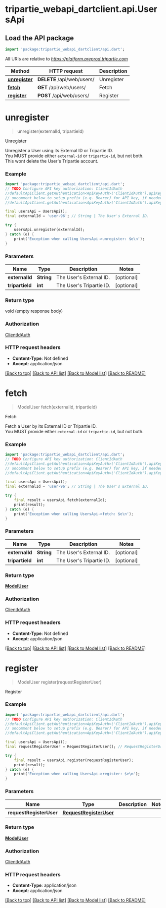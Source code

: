 # tripartie_webapi_dartclient.api.UsersApi

## Load the API package
```dart
import 'package:tripartie_webapi_dartclient/api.dart';
```

All URIs are relative to *https://platform.preprod.tripartie.com*

Method | HTTP request | Description
------------- | ------------- | -------------
[**unregister**](UsersApi.md#unregister) | **DELETE** /api/web/users/ | Unregister
[**fetch**](UsersApi.md#fetch) | **GET** /api/web/users/ | Fetch
[**register**](UsersApi.md#register) | **POST** /api/web/users/ | Register


# **unregister**
> unregister(externalId, tripartieId)

Unregister

Unregister a User using its External ID or Tripartie ID.<br /> You MUST provide either <code>external-id</code> or <code>tripartie-id</code>, but not both.<br /> This wont delete the User's Tripartie account. 

### Example 
```dart
import 'package:tripartie_webapi_dartclient/api.dart';
// TODO Configure API key authorization: ClientIdAuth
//defaultApiClient.getAuthentication<ApiKeyAuth>('ClientIdAuth').apiKey = 'YOUR_API_KEY';
// uncomment below to setup prefix (e.g. Bearer) for API key, if needed
//defaultApiClient.getAuthentication<ApiKeyAuth>('ClientIdAuth').apiKeyPrefix = 'Bearer';

final usersApi = UsersApi();
final externalId = 'user-96'; // String | The User's External ID.

try { 
    usersApi.unregister(externalId);
} catch (e) {
    print('Exception when calling UsersApi->unregister: $e\n');
}
```

### Parameters

Name | Type | Description  | Notes
------------- | ------------- | ------------- | -------------
 **externalId** | **String**| The User's External ID. | [optional] 
 **tripartieId** | **int**| The User's Tripartie ID. | [optional] 

### Return type

void (empty response body)

### Authorization

[ClientIdAuth](../README.md#ClientIdAuth)

### HTTP request headers

 - **Content-Type**: Not defined
 - **Accept**: application/json

[[Back to top]](#) [[Back to API list]](../README.md#documentation-for-api-endpoints) [[Back to Model list]](../README.md#documentation-for-models) [[Back to README]](../README.md)

# **fetch**
> ModelUser fetch(externalId, tripartieId)

Fetch

Fetch a User by its External ID or Tripartie ID.<br /> You MUST provide either <code>external-id</code> or <code>tripartie-id</code>, but not both. 

### Example 
```dart
import 'package:tripartie_webapi_dartclient/api.dart';
// TODO Configure API key authorization: ClientIdAuth
//defaultApiClient.getAuthentication<ApiKeyAuth>('ClientIdAuth').apiKey = 'YOUR_API_KEY';
// uncomment below to setup prefix (e.g. Bearer) for API key, if needed
//defaultApiClient.getAuthentication<ApiKeyAuth>('ClientIdAuth').apiKeyPrefix = 'Bearer';

final usersApi = UsersApi();
final externalId = 'user-96'; // String | The User's External ID.

try { 
    final result = usersApi.fetch(externalId);
    print(result);
} catch (e) {
    print('Exception when calling UsersApi->fetch: $e\n');
}
```

### Parameters

Name | Type | Description  | Notes
------------- | ------------- | ------------- | -------------
 **externalId** | **String**| The User's External ID. | [optional] 
 **tripartieId** | **int**| The User's Tripartie ID. | [optional] 

### Return type

[**ModelUser**](ModelUser.md)

### Authorization

[ClientIdAuth](../README.md#ClientIdAuth)

### HTTP request headers

 - **Content-Type**: Not defined
 - **Accept**: application/json

[[Back to top]](#) [[Back to API list]](../README.md#documentation-for-api-endpoints) [[Back to Model list]](../README.md#documentation-for-models) [[Back to README]](../README.md)

# **register**
> ModelUser register(requestRegisterUser)

Register

### Example 
```dart
import 'package:tripartie_webapi_dartclient/api.dart';
// TODO Configure API key authorization: ClientIdAuth
//defaultApiClient.getAuthentication<ApiKeyAuth>('ClientIdAuth').apiKey = 'YOUR_API_KEY';
// uncomment below to setup prefix (e.g. Bearer) for API key, if needed
//defaultApiClient.getAuthentication<ApiKeyAuth>('ClientIdAuth').apiKeyPrefix = 'Bearer';

final usersApi = UsersApi();
final requestRegisterUser = RequestRegisterUser(); // RequestRegisterUser | 

try { 
    final result = usersApi.register(requestRegisterUser);
    print(result);
} catch (e) {
    print('Exception when calling UsersApi->register: $e\n');
}
```

### Parameters

Name | Type | Description  | Notes
------------- | ------------- | ------------- | -------------
 **requestRegisterUser** | [**RequestRegisterUser**](RequestRegisterUser.md)|  | 

### Return type

[**ModelUser**](ModelUser.md)

### Authorization

[ClientIdAuth](../README.md#ClientIdAuth)

### HTTP request headers

 - **Content-Type**: application/json
 - **Accept**: application/json

[[Back to top]](#) [[Back to API list]](../README.md#documentation-for-api-endpoints) [[Back to Model list]](../README.md#documentation-for-models) [[Back to README]](../README.md)

